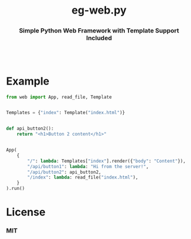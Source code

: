 <h1><p align=center>eg-web.py</p></h1>
<h3><p align=center>Simple Python Web Framework with Template Support Included</p></h3>
<br \><br \>

# Example
```Python
from web import App, read_file, Template


Templates = {"index": Template("index.html")}


def api_button2():
    return "<h1>Button 2 content</h1>"


App(
    {
        "/": lambda: Templates["index"].render({"body": "Content"}),
        "/api/button1": lambda: "Hi from the server!",
        "/api/button2": api_button2,
        "/index": lambda: read_file("index.html"),
    }
).run()
```

# License
### MIT

